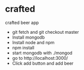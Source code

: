 # crafted
crafted beer app

* git fetch and git checkout master
* Install mongodb
* Install node and npm
* npm install
* start mongodb with ./mongod
* go to http://localhost:3000/
* Click add button and add beer